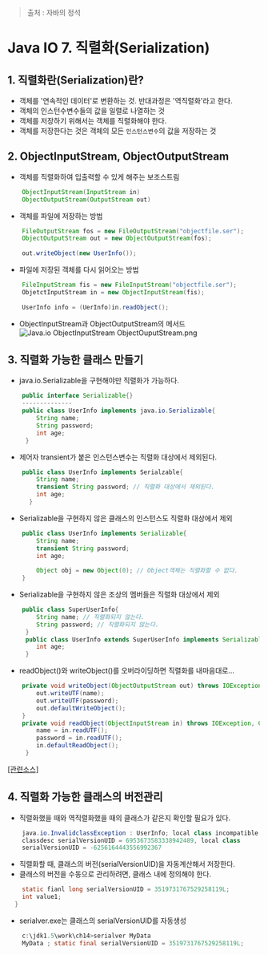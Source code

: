 > 출처 : 자바의 정석

# Java IO 7. 직렬화(Serialization)
## 1. 직렬화란(Serialization)란?
* 객체를 '연속적인 데이터'로 변환하는 것. 반대과정은 '역직렬화'라고 한다.
* 객체의 인스턴수변수들의 값을 일렬로 나열하는 것
* 객체를 저장하기 위해서는 객체를 직렬화해야 한다.
* 객체를 저장한다는 것은 객체의 모든 `인스턴스변수`의 값을 저장하는 것

## 2. ObjectInputStream, ObjectOutputStream
* 객체를 직렬화하여 입출력할 수 있게 해주는 보조스트림
```java
	ObjectInputStream(InputStream in)
    ObjectOutputStream(OutputStream out)
```
* 객체를 파일에 저장하는 방법
```java
	FileOutputStream fos = new FileOutputStream("objectfile.ser");
    ObjectOutputStream out = new ObjectOutputStream(fos);
    
    out.writeObject(new UserInfo());
```
* 파일에 저장된 객체를 다시 읽어오는 방법
```java
	FileInputStream fis = new FileInputStream("objectfile.ser");
    ObjetctInputStream in = new ObjectInputStream(fis);
    
    UserInfo info = (UerInfo)in.readObject();
```
* ObjectInputStream과 ObjectOutputStream의 메서드
![Java.io ObjectInputStream ObjectOuputStream.png](https://github.com/HaeSeongPark/TIL/blob/master/img/Java/Java.io%20ObjectInputStream%20ObjectOuputStream.png)

## 3. 직렬화 가능한 클래스 만들기
* java.io.Serializable을 구현해야만 직렬화가 가능하다.
```java
	public interface Serializable{}
    --------------
	public class UserInfo implements java.io.Serializable{
    	String name;
        String password;
        int age;
     }
```
* 제어자 transient가 붙은 인스턴스변수는 직렬화 대상에서 제외된다.
```java
	public class UserInfo implements Serialzable{
    	String name;
        transient String password; // 직렬화 대상에서 제외된다.
        int age;
      }
```
* Serializable을 구현하지 않은 클래스의 인스턴스도 직렬화 대상에서 제외
```java
	public class UserInfo implements Serializable{
    	String name;
        transient String password;
        int age;
        
        Object obj = new Object(0); // Object객체는 직렬화할 수 없다.
    }
```
* Serializable을 구현하지 않은 조상의 멤버들은 직렬화 대상에서 제외
```java
	public class SuperUserInfo{
    	String name; // 직렬화되지 않는다.
        String password; // 직렬화되지 않는다.
     }
     public class UserInfo extends SuperUserInfo implements Serializable{
     	int age;
     }
```
* readObject()와 writeObject()를 오버라이딩하면 직렬화를 내마음대로...
```java
	private void writeObject(ObjectOutputStream out) throws IOException{
    	out.writeUTF(name);
        out.writeUTF(password);
        out.defaultWriteObject();
    }
    private void readObject(ObjectInputStream in) throws IOException, ClassNotFoundException{
    	name = in.readUTF();
        password = in.readUTF();
        in.defaultReadObject();
     }
```
[[관련소스]](https://github.com/HaeSeongPark/TIL/blob/master/JavaStudySource/src/ch15/UserInfo2.java)

## 4. 직렬화 가능한 클래스의 버전관리
* 직렬화했을 때와 역직렬화했을 때의 클래스가 같은지 확인할 필요가 있다.
```java
	java.io.InvalidclassException : UserInfo; local class incompatible : stream
    classdesc serialVersionUID = 6953673583338942489, local class
    serialVersionUID = -6256164443556992367
```
* 직렬화할 때, 클래스의 버전(serialVersionUID)을 자동계산해서 저장한다.
* 클래스의 버전을 수동으로 관리하려면, 클래스 내에 정의해야 한다.
```java
	static fianl long serialVersionUID = 3519731767529258119L;
    int value1;
  }
```
* serialver.exe는 클래스의 serialVersionUID를 자동생성
```java
	c:\jdk1.5\work\ch14>serialver MyData
    MyData ; static final serialVersionUID = 3519731767529258119L;
```

